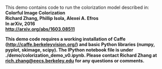 This demo contains code to run the colorization model described in: <br>
<b>Colorful Image Colorization<b> <br>
Richard Zhang, Phillip Isola, Alexei A. Efros <br>
In arXiv, 2016 <br>
http://arxiv.org/abs/1603.08511 <br>

This demo code requires a working installation of Caffe (http://caffe.berkeleyvision.org/) and basic Python libraries (numpy, pyplot, skimage, scipy). The IPython notebook file is under ./demo/colorization_demo_v0.ipynb. Please contact Richard Zhang at rich.zhang@eecs.berkeley.edu for any questions or comments.
